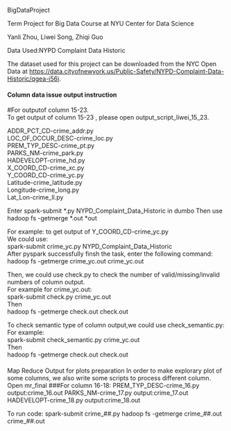 BigDataProject

Term Project for Big Data Course at NYU Center for Data Science

Yanli Zhou, Liwei Song, Zhiqi Guo

Data Used:NYPD Complaint Data Historic

The dataset used for this project can be downloaded from the NYC Open Data at https://data.cityofnewyork.us/Public-Safety/NYPD-Complaint-Data-Historic/qgea-i56i.



#### Column data issue output instruction
#For outputof column 15-23.   
To get output of column 15-23 , please open output_script_liwei_15_23.

ADDR_PCT_CD-crime_addr.py   
LOC_OF_OCCUR_DESC-crime_loc.py   
PREM_TYP_DESC-crime_pt.py   
PARKS_NM-crime_park.py   
HADEVELOPT-crime_hd.py   
X_COORD_CD-crime_xc.py   
Y_COORD_CD-crime_yc.py   
Latitude-crime_latitude.py   
Longitude-crime_long.py    
Lat_Lon-crime_ll.py   


Enter spark-submit *.py NYPD_Complaint_Data_Historic in dumbo
Then use hadoop fs -getmerge *.out *out   

For example: to get output of Y_COORD_CD-crime_yc.py   
We could use:   
spark-submit crime_yc.py NYPD_Complaint_Data_Historic   
After pyspark successfully finsh the task, enter the following command:   
hadoop fs -getmerge crime_yc.out crime_yc.out    


Then, we could use check.py to check the number of valid/missing/invalid numbers of column output.   
For example for crime_yc.out:   
spark-submit check.py crime_yc.out   
Then    
hadoop fs -getmerge check.out check.out   


To check semantic type of column output,we could use check_semantic.py:   
For example:   
spark-submit check_semantic.py crime_yc.out   
Then    
hadoop fs -getmerge check.out check.out


####
Map Reduce Output for plots preparation
In order to make explorary plot of some columns, we also write some scripts to process different column.
Open mr_final
###For column 16-18:
PREM_TYP_DESC-crime_16.py output:crime_16.out
PARKS_NM-crime_17.py output:crime_17.out
HADEVELOPT-crime_18.py output:crime_18.out

To run code:
spark-submit crime_##.py 
hadoop fs -getmerge crime_##.out crime_##.out




